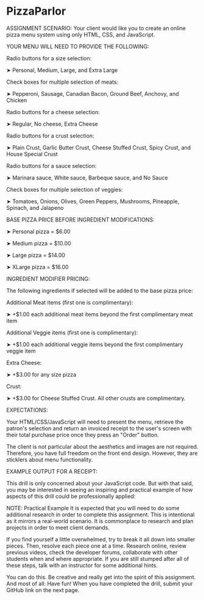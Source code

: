 # PizzaParlor

ASSIGNMENT SCENARIO: Your client would like you to create an online pizza menu system using only HTML, CSS, and JavaScript.

YOUR MENU WILL NEED TO PROVIDE THE FOLLOWING:

Radio buttons for a size selection:

➤ Personal, Medium, Large, and Extra Large

Check boxes for multiple selection of meats:

➤ Pepperoni, Sausage, Canadian Bacon, Ground Beef, Anchovy, and Chicken

Radio buttons for a cheese selection:

➤ Regular, No cheese, Extra Cheese

Radio buttons for a crust selection:

➤ Plain Crust, Garlic Butter Crust, Cheese Stuffed Crust, Spicy Crust, and House Special Crust

Radio buttons for a sauce selection:

➤ Marinara sauce, White sauce, Barbeque sauce, and No Sauce

Check boxes for multiple selection of veggies:

➤ Tomatoes, Onions, Olives, Green Peppers, Mushrooms, Pineapple, Spinach, and Jalapeno

BASE PIZZA PRICE BEFORE INGREDIENT MODIFICATIONS:

➤ Personal pizza = $6.00

➤ Medium pizza = $10.00

➤ Large pizza = $14.00

➤ XLarge pizza = $16.00

INGREDIENT MODIFIER PRICING:

The following ingredients if selected will be added to the base pizza price:

Additional Meat items (first one is complimentary):

➤ +$1.00 each additional meat items beyond the first complimentary meat item

Additional Veggie items (first one is complimentary):

➤ +$1.00 each additional veggie items beyond the first complimentary veggie item

Extra Cheese:

➤ +$3.00 for any size pizza

Crust:

➤ +$3.00 for Cheese Stuffed Crust. All other crusts are complimentary.

EXPECTATIONS:

Your HTML/CSS/JavaScript will need to present the menu, retrieve the patron's selection and return an invoiced receipt to the user's screen with their total purchase price once they press an "Order" button.

The client is not particular about the aesthetics and images are not required. Therefore, you have full freedom on the front end design. However, they are sticklers about menu functionality.

EXAMPLE OUTPUT FOR A RECEIPT:

This drill is only concerned about your JavaScript code. But with that said, you may be interested in seeing an inspiring and practical example of how aspects of this drill could be professionally applied:

NOTE: Practical Example It is expected that you will need to do some additional research in order to complete this assignment. This is intentional as it mirrors a real-world scenario. It is commonplace to research and plan projects in order to meet client demands.

If you find yourself a little overwhelmed, try to break it all down into smaller pieces. Then, resolve each piece one at a time. Research online, review previous videos, check the developer forums, collaborate with other students when and where appropriate. If you are still stumped after all of these steps, talk with an instructor for some additional hints.

You can do this. Be creative and really get into the spirit of this assignment. And most of all: Have fun! When you have completed the drill, submit your GitHub link on the next page.
